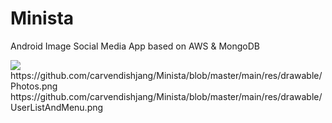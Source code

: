 # Minista
Android Image Social Media App based on AWS &amp; MongoDB

<img src = "./blob/master/main/res/drawable/Login.png">
https://github.com/carvendishjang/Minista/blob/master/main/res/drawable/Photos.png
https://github.com/carvendishjang/Minista/blob/master/main/res/drawable/UserListAndMenu.png
